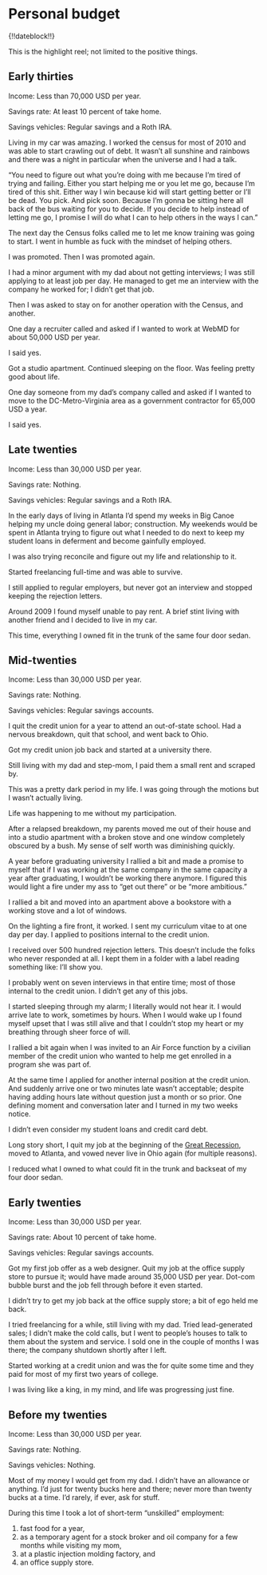 # Personal budget

{!!dateblock!!}

This is the highlight reel; not limited to the positive things.

## Early thirties

Income: Less than 70,000 USD per year.

Savings rate: At least 10 percent of take home.

Savings vehicles: Regular savings and a Roth IRA.

Living in my car was amazing. I worked the census for most of 2010 and was able to start crawling out of debt. It wasn’t all sunshine and rainbows and there was a night in particular when the universe and I had a talk.

“You need to figure out what you’re doing with me because I’m tired of trying and failing. Either you start helping me or you let me go, because I’m tired of this shit. Either way I win because kid will start getting better or I’ll be dead. You pick. And pick soon. Because I’m gonna be sitting here all back of the bus waiting for you to decide. If you decide to help instead of letting me go, I promise I will do what I can to help others in the ways I can.”

The next day the Census folks called me to let me know training was going to start. I went in humble as fuck with the mindset of helping others.

I was promoted. Then I was promoted again.

I had a minor argument with my dad about not getting interviews; I was still applying to at least job per day. He managed to get me an interview with the company he worked for; I didn’t get that job.

Then I was asked to stay on for another operation with the Census, and another.

One day a recruiter called and asked if I wanted to work at WebMD for about 50,000 USD per year.

I said yes.

Got a studio apartment. Continued sleeping on the floor. Was feeling pretty good about life.

One day someone from my dad’s company called and asked if I wanted to move to the DC-Metro-Virginia area as a government contractor for 65,000 USD a year.

I said yes.

## Late twenties

Income: Less than 30,000 USD per year.

Savings rate: Nothing.

Savings vehicles: Regular savings and a Roth IRA.

In the early days of living in Atlanta I’d spend my weeks in Big Canoe helping my uncle doing general labor; construction. My weekends would be spent in Atlanta trying to figure out what I needed to do next to keep my student loans in deferment and become gainfully employed.

I was also trying reconcile and figure out my life and relationship to it.

Started freelancing full-time and was able to survive.

I still applied to regular employers, but never got an interview and stopped keeping the rejection letters.

Around 2009 I found myself unable to pay rent. A brief stint living with another friend and I decided to live in my car.

This time, everything I owned fit in the trunk of the same four door sedan.

## Mid-twenties

Income: Less than 30,000 USD per year.

Savings rate: Nothing.

Savings vehicles: Regular savings accounts.

I quit the credit union for a year to attend an out-of-state school. Had a nervous breakdown, quit that school, and went back to Ohio.

Got my credit union job back and started at a university there.

Still living with my dad and step-mom, I paid them a small rent and scraped by.

This was a pretty dark period in my life. I was going through the motions but I wasn’t actually living.

Life was happening to me without my participation.

After a relapsed breakdown, my parents moved me out of their house and into a studio apartment with a broken stove and one window completely obscured by a bush. My sense of self worth was diminishing quickly. 

A year before graduating university I rallied a bit and made a promise to myself that if I was working at the same company in the same capacity a year after graduating, I wouldn’t be working there anymore. I figured this would light a fire under my ass to “get out there” or be “more ambitious.”

I rallied a bit and moved into an apartment above a bookstore with a working stove and a lot of windows.

On the lighting a fire front, it worked. I sent my curriculum vitae to at one day per day. I applied to positions internal to the credit union. 

I received over 500 hundred rejection letters. This doesn’t include the folks who never responded at all. I kept them in a folder with a label reading something like: I’ll show you.

I probably went on seven interviews in that entire time; most of those internal to the credit union. I didn’t get any of this jobs.

I started sleeping through my alarm; I literally would not hear it. I would arrive late to work, sometimes by hours. When I would wake up I found myself upset that I was still alive and that I couldn’t stop my heart or my breathing through sheer force of will.

I rallied a bit again when I was invited to an Air Force function by a civilian member of the credit union who wanted to help me get enrolled in a program she was part of.

At the same time I applied for another internal position at the credit union. And suddenly arrive one or two minutes late wasn’t acceptable; despite having adding hours late without question just a month or so prior. One defining moment and conversation later and I turned in my two weeks notice.

I didn’t even consider my student loans and credit card debt. 

Long story short, I quit my job at the beginning of the [Great Recession](https://en.m.wikipedia.org/wiki/Great_Recession), moved to Atlanta, and vowed never live in Ohio again (for multiple reasons).

I reduced what I owned to what could fit in the trunk and backseat of my four door sedan.

## Early twenties 

Income: Less than 30,000 USD per year.

Savings rate: About 10 percent of take home.

Savings vehicles: Regular savings accounts.

Got my first job offer as a web designer. Quit my job at the office supply store to pursue it; would have made around 35,000 USD per year. Dot-com bubble burst and the job fell through before it even started.

I didn’t try to get my job back at the office supply store; a bit of ego held me back.

I tried freelancing for a while, still living with my dad. Tried lead-generated sales; I didn’t make the cold calls, but I went to people’s houses to talk to them about the system and service. I sold one in the couple of months I was there; the company shutdown shortly after I left.

Started working at a credit union and was the for quite some time and they paid for most of my first two years of college.

I was living like a king, in my mind, and life was progressing just fine.

## Before my twenties 

Income: Less than 30,000 USD per year.

Savings rate: Nothing.

Savings vehicles: Nothing.

Most of my money I would get from my dad. I didn’t have an allowance or anything. I’d just for twenty bucks here and there; never more than twenty bucks at a time. I’d rarely, if ever, ask for stuff.

During this time I took a lot of short-term “unskilled” employment:

1. fast food for a year,
2. as a temporary agent for a stock broker and oil company for a few months while visiting my mom,
3. at a plastic injection molding factory, and
4. an office supply store.